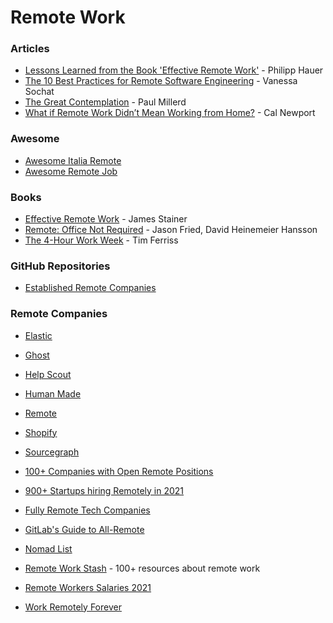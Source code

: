 # Remote Work

### Articles

* [Lessons Learned from the Book 'Effective Remote Work'](https://phauer.com/2022/book-remote-work-lessons-learned/) - Philipp Hauer
* [The 10 Best Practices for Remote Software Engineering](https://cacm.acm.org/opinion/articles/252174-the-10-best-practices-for-remote-software-engineering/fulltext#PageTop) - Vanessa Sochat
* [The Great Contemplation](https://every.to/p/the-great-contemplation) - Paul Millerd
* [What if Remote Work Didn’t Mean Working from Home?](https://www.newyorker.com/culture/cultural-comment/remote-work-not-from-home) - Cal Newport

### Awesome

* [Awesome Italia Remote](https://github.com/italiaremote/awesome-italia-remote)
* [Awesome Remote Job](https://github.com/lukasz-madon/awesome-remote-job)

### Books

* [Effective Remote Work](https://pragprog.com/titles/jsrw/effective-remote-work/) - James Stainer
* [Remote: Office Not Required](https://basecamp.com/books/remote) - Jason Fried, David Heinemeier Hansson
* [The 4-Hour Work Week](https://fourhourworkweek.com/) - Tim Ferriss

### GitHub Repositories

* [Established Remote Companies](https://github.com/yanirs/established-remote)

### Remote Companies

* [Elastic](https://www.elastic.co/about/careers/)
* [Ghost](https://careers.ghost.org/)
* [Help Scout](https://www.helpscout.com/company/careers/)
* [Human Made](https://humanmade.com/hiring/)
* [Remote](https://boards.greenhouse.io/remotecom)
* [Shopify](https://www.shopify.ca/careers/work-anywhere)
* [Sourcegraph](https://boards.greenhouse.io/sourcegraph91)



* [100+ Companies with Open Remote Positions](https://docs.google.com/spreadsheets/d/1Sr0vy3eDn2fcEhxOdkPv0BjsWBR7JntDJqRM6\_hyjbE/edit#gid=0)
* [900+ Startups hiring Remotely in 2021](https://docs.google.com/spreadsheets/d/1TLJSlNxCbwRNxy14Toe1PYwbCTY7h0CNHeer9J0VRzE/edit#gid=1279011369)
* [Fully Remote Tech Companies](https://remotemasters.dev/fully-remote-companies)
* [GitLab's Guide to All-Remote](https://about.gitlab.com/company/culture/all-remote/guide/)
* [Nomad List](https://nomadlist.com/)
* [Remote Work Stash](https://www.remoteworkstash.com/) - 100+ resources about remote work
* [Remote Workers Salaries 2021](https://docs.google.com/spreadsheets/d/1VOehQv0bOs2pY7RkKJ8RmlUbuu8UmSgzfvjR0m5hyxQ/edit#gid=1145296357)
* [Work Remotely Forever](https://www.workremotelyforever.com/members/)
